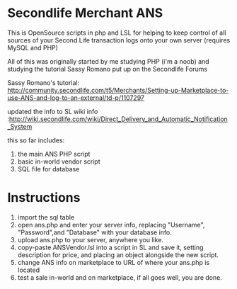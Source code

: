 Secondlife Merchant ANS
=======================

This is OpenSource scripts in php and LSL for helping to keep control of all sources of your Second Life transaction logs onto your own server (requires MySQL and PHP)

All of this was originally started by me studying PHP (i'm a noob) and studying the tutorial Sassy Romano put up on the Secondlife Forums

Sassy Romano's tutorial: http://community.secondlife.com/t5/Merchants/Setting-up-Marketplace-to-use-ANS-and-log-to-an-external/td-p/1107297

updated the info to SL wiki info :http://wiki.secondlife.com/wiki/Direct_Delivery_and_Automatic_Notification_System

this so far includes:

1. the main ANS PHP script
2. basic in-world vendor script
3. SQL file for database

Instructions
=======================
1. import the sql table
2. open ans.php and enter your server info, replacing "Username", "Password",and "Database" with your database info.
3. upload ans.php to your server, anywhere you like.
4. copy-paste ANSVendor.lsl into a script in SL and save it, setting description for price, and placing an object alongside the new script.
5. change ANS info on marketplace to URL of where your ans.php is located
6. test a sale in-world and on marketplace, if all goes well, you are done.